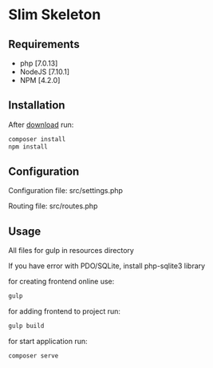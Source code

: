 # Slim Skeleton

## Requirements

- php [7.0.13]
- NodeJS [7.10.1]
- NPM [4.2.0]

## Installation

After [download](https://github.com/georgebent/slim-skeleton/archive/master.zip) run:
```sh
composer install
npm install
```

## Configuration

Configuration file:
src/settings.php

Routing file:
src/routes.php

## Usage

All files for gulp in resources directory

If you have error with PDO/SQLite, install php-sqlite3 library

for creating frontend online use:
```sh
gulp
```

for adding frontend to project run:
```sh
gulp build
```

for start application run:
```sh
composer serve
```
